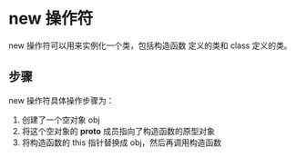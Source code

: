 # new 操作符

new 操作符可以用来实例化一个类，包括构造函数 定义的类和 class 定义的类。

## 步骤

new 操作符具体操作步骤为：

1. 创建了一个空对象 obj
2. 将这个空对象的 __proto__ 成员指向了构造函数的原型对象
3. 将构造函数的 this 指针替换成 obj，然后再调用构造函数